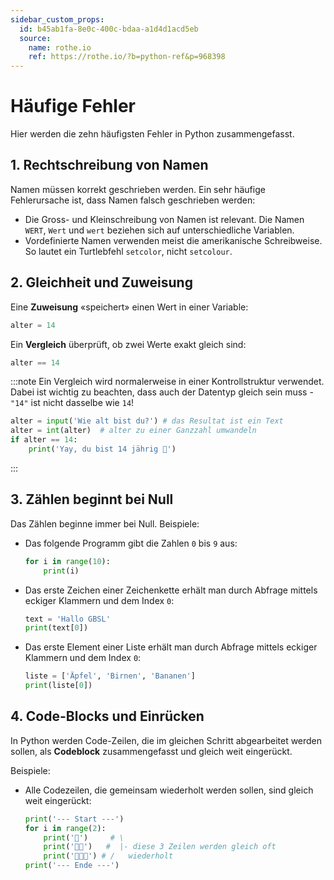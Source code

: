 ```yaml
---
sidebar_custom_props:
  id: b45ab1fa-8e0c-400c-bdaa-a1d4d1acd5eb
  source:
    name: rothe.io
    ref: https://rothe.io/?b=python-ref&p=968398
---
```


# Häufige Fehler


Hier werden die zehn häufigsten Fehler in Python zusammengefasst.

## 1. Rechtschreibung von Namen

Namen müssen korrekt geschrieben werden. Ein sehr häufige Fehlerursache ist, dass Namen falsch geschrieben werden:
- Die Gross- und Kleinschreibung von Namen ist relevant. Die Namen `WERT`, `Wert` und `wert` beziehen sich auf unterschiedliche Variablen.
- Vordefinierte Namen verwenden meist die amerikanische Schreibweise. So lautet ein Turtlebfehl `setcolor`, nicht `setcolour`.

## 2. Gleichheit und Zuweisung

Eine **Zuweisung** «speichert» einen Wert in einer Variable:

```py
alter = 14
```

Ein **Vergleich** überprüft, ob zwei Werte exakt gleich sind:

```py
alter == 14
```

:::note
Ein Vergleich wird normalerweise in einer Kontrollstruktur verwendet. Dabei ist wichtig zu beachten, dass auch der Datentyp gleich sein muss - `"14"` ist nicht dasselbe wie `14`!

```py live_py slim
alter = input('Wie alt bist du?') # das Resultat ist ein Text
alter = int(alter)  # alter zu einer Ganzzahl umwandeln
if alter == 14:
    print('Yay, du bist 14 jährig 🥳') 
```
:::

## 3. Zählen beginnt bei Null

Das Zählen beginne immer bei Null. Beispiele:

- Das folgende Programm gibt die Zahlen `0` bis `9` aus:
    ```py live_py slim
    for i in range(10):
        print(i) 
    ```
- Das erste Zeichen einer Zeichenkette erhält man durch Abfrage mittels eckiger Klammern und dem Index `0`:
    ```py live_py slim
    text = 'Hallo GBSL'
    print(text[0]) 
    ```
- Das erste Element einer Liste erhält man durch Abfrage mittels eckiger Klammern und dem Index `0`:
    ```py live_py slim
    liste = ['Äpfel', 'Birnen', 'Bananen']
    print(liste[0]) 
    ```

## 4. Code-Blocks und Einrücken

In Python werden Code-Zeilen, die im gleichen Schritt abgearbeitet werden sollen, als **Codeblock** zusammengefasst und gleich weit eingerückt.

Beispiele:
- Alle Codezeilen, die gemeinsam wiederholt werden sollen, sind gleich weit eingerückt:
    ```py live_py slim
    print('--- Start ---')
    for i in range(2):
        print('🥳')     # \ 
        print('🥳🥳')   #  |- diese 3 Zeilen werden gleich oft
        print('🥳🥳🥳') # /   wiederholt
    print('--- Ende ---') 
    ```

